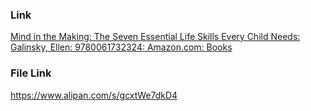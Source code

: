 ### Link
[Mind in the Making: The Seven Essential Life Skills Every Child Needs: Galinsky, Ellen: 9780061732324: Amazon.com: Books](https://www.amazon.com/Mind-Making-Seven-Essential-Skills/dp/006173232X/ref=sr_1_1?crid=1ZL7G7JHS1RE5&dib=eyJ2IjoiMSJ9.9YW2dfqNOJBOZmICMuC9pyiW3bSEX8hOxFg3rpXl2YZMbKYoiHWGrgNXn_xf19vkA5JaUQ8zUPIEdRLG6Nep2RRTG_7qiHCYqdVTeUX3OsH80H5d6CC-pDlw_qaLqEjMBCuPofwsycEIOV616rjEapxySjzLwW0t-z86-SRq-zPRcTyeyZmJe1WDraI2LfoDkyj131Y7uoaqMan1CtYzPQKlPIsW_DTWWuVG2DkrA3c.me0H7HnQoRaKJ3NJv0E5k_gXc-o2bhq_t6LrNvVh2-E&dib_tag=se&keywords=Mind+in+the+Making&qid=1739952889&s=books&sprefix=mind+in+the+making%2Cstripbooks-intl-ship%2C969&sr=1-1)

### File Link
https://www.alipan.com/s/gcxtWe7dkD4

